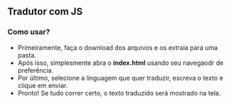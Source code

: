 ## Tradutor com JS

### Como usar?
  * Primeiramente, faça o download dos arquivos e os extraia para uma pasta.
  * Após isso, simplesmente abra o **index.html** usando seu navegaodr de preferência.
  * Por último, selecione a linguagem que quer traduzir, escreva o texto e clique em enviar.
  * Pronto! Se tudo correr certo, o texto traduzido será mostrado na tela.
